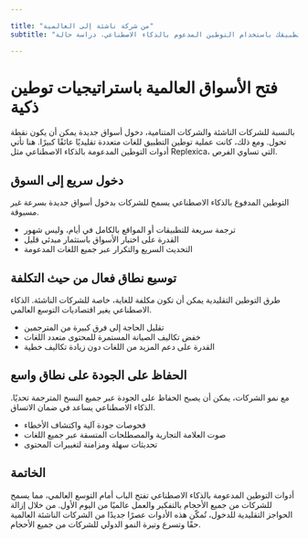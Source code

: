 ```yaml
---

title: "من شركة ناشئة إلى العالمية"
subtitle: "توسيع نطاق تطبيقك باستخدام التوطين المدعوم بالذكاء الاصطناعي، دراسة حالة"

---
```




# فتح الأسواق العالمية باستراتيجيات توطين ذكية


بالنسبة للشركات الناشئة والشركات المتنامية، دخول أسواق جديدة يمكن أن يكون نقطة تحول. ومع ذلك، كانت عملية توطين التطبيق للغات متعددة تقليديًا عائقًا كبيرًا. هنا تأتي أدوات التوطين المدعومة بالذكاء الاصطناعي مثل Replexica، التي تساوي الفرص.


## دخول سريع إلى السوق


التوطين المدفوع بالذكاء الاصطناعي يسمح للشركات بدخول أسواق جديدة بسرعة غير مسبوقة.

- ترجمة سريعة للتطبيقات أو المواقع بالكامل في أيام، وليس شهور
- القدرة على اختبار الأسواق باستثمار مبدئي قليل
- التحديث السريع والتكرار عبر جميع اللغات المدعومة


## توسيع نطاق فعال من حيث التكلفة


طرق التوطين التقليدية يمكن أن تكون مكلفة للغاية، خاصة للشركات الناشئة. الذكاء الاصطناعي يغير اقتصاديات التوسع العالمي.

- تقليل الحاجة إلى فرق كبيرة من المترجمين
- خفض تكاليف الصيانة المستمرة للمحتوى متعدد اللغات
- القدرة على دعم المزيد من اللغات دون زيادة تكاليف خطية


## الحفاظ على الجودة على نطاق واسع


مع نمو الشركات، يمكن أن يصبح الحفاظ على الجودة عبر جميع النسخ المترجمة تحديًا. الذكاء الاصطناعي يساعد في ضمان الاتساق.

- فحوصات جودة آلية واكتشاف الأخطاء
- صوت العلامة التجارية والمصطلحات المتسقة عبر جميع اللغات
- تحديثات سهلة ومزامنة لتغييرات المحتوى


## الخاتمة


أدوات التوطين المدعومة بالذكاء الاصطناعي تفتح الباب أمام التوسع العالمي، مما يسمح للشركات من جميع الأحجام بالتفكير والعمل عالميًا من اليوم الأول. من خلال إزالة الحواجز التقليدية للدخول، تُمكّن هذه الأدوات عصرًا جديدًا من الشركات الناشئة العالمية حقًا وتسرع وتيرة النمو الدولي للشركات من جميع الأحجام.
